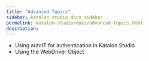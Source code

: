 ```yaml
---
title: "Advanced Topics" 
sidebar: katalon_studio_docs_sidebar
permalink: katalon-studio/docs/advanced-topics.html 
description: 
---
```

*   Using autoIT for authentication in Katalon Studio
*   Using the WebDriver Object